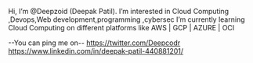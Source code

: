 Hi, I’m @Deepzoid (Deepak Patil).
I’m interested in Cloud Computing ,Devops,Web development,programming ,cybersec
I’m currently learning Cloud Computing on different platforms like AWS | GCP | AZURE | OCI

--You can ping me on--
https://twitter.com/Deepcodr
https://www.linkedin.com/in/deepak-patil-440881201/
